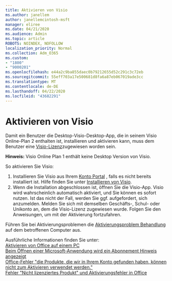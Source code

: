 ```yaml
---
title: Aktivieren von Visio
ms.author: janellem
author: janellemcintosh-msft
manager: eliree
ms.date: 04/21/2020
ms.audience: Admin
ms.topic: article
ROBOTS: NOINDEX, NOFOLLOW
localization_priority: Normal
ms.collection: Adm_O365
ms.custom:
- "1800"
- "9000201"
ms.openlocfilehash: e44a2c9ba855daec0b79212655d52c291c3c72eb
ms.sourcegitcommit: 55eff703a17e500681d8fa6a87eb067019ade3cc
ms.translationtype: MT
ms.contentlocale: de-DE
ms.lasthandoff: 04/22/2020
ms.locfileid: "43682291"
---
```

# <a name="activate-visio"></a>Aktivieren von Visio

Damit ein Benutzer die Desktop-Visio-Desktop-App, die in seinem Visio Online-Plan 2 enthalten ist, installieren und aktivieren kann, muss dem Benutzer eine [Visio-Lizenz](https://docs.microsoft.com/office365/admin/subscriptions-and-billing/assign-licenses-to-users?wt.mc_id=OfficeAdm_ClientDIA_Alchemy1800)zugewiesen worden sein.

**Hinweis:** Visio Online Plan 1 enthält keine Desktop Version von Visio.

So aktivieren Sie Visio:

1. Installieren Sie Visio aus Ihrem [Konto Portal](https://portal.office.com/account#installs) , falls es nicht bereits installiert ist. Hilfe finden Sie unter [Installieren von Visio](https://support.office.com/article/f98f21e3-aa02-4827-9167-ddab5b025710?wt.mc_id=OfficeAdm_ClientDIA_Alchemy1800).
2. Wenn die Installation abgeschlossen ist, öffnen Sie die Visio-App. Visio wird wahrscheinlich automatisch aktiviert, und Sie können es sofort nutzen. Ist das nicht der Fall, werden Sie ggf. aufgefordert, sich anzumelden. Melden Sie sich mit demselben Geschäfts-, Schul- oder Unikonto an, dem die Visio-Lizenz zugewiesen wurde. Folgen Sie den Anweisungen, um mit der Aktivierung fortzufahren. 

Führen Sie bei Aktivierungsproblemen die [Aktivierungsproblem Behandlung](https://aka.ms/SARA-OfficeActivation-Alchemy) auf dem betroffenen Computer aus.

Ausführliche Informationen finden Sie unter:<br>
[Aktivieren von Office auf einem PC](https://support.office.com/article/5bd38f38-db92-448b-a982-ad170b1e187e?wt.mc_id=OfficeAdm_ClientDIA_Alchemy1800)<br>
[Beim Öffnen einer Microsoft-Anwendung wird ein Abonnement Hinweis angezeigt](https://support.office.com/article/4cabe32c-f594-4c0e-9191-3d3ade10cceb?wt.mc_id=OfficeAdm_ClientDIA_Alchemy1800)<br>
[Office-Fehler "die Produkte, die wir in Ihrem Konto gefunden haben, <app>können nicht zum Aktivieren verwendet werden."](https://support.office.com/article/c9f9a0b3-5aae-4131-8077-21e6a59f141e?wt.mc_id=OfficeAdm_ClientDIA_Alchemy1800)<br>
[Fehler "Nicht lizenziertes Produkt" und Aktivierungsfehler in Office](https://support.office.com/article/0d23d3c0-c19c-4b2f-9845-5344fedc4380?wt.mc_id=OfficeAdm_ClientDIA_Alchemy1800)